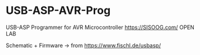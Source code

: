 # USB-ASP-AVR-Prog
USB-ASP Programmer for AVR Microcontroller https://SISOOG.com/ OPEN LAB

Schematic + Firmware ->  from https://www.fischl.de/usbasp/

